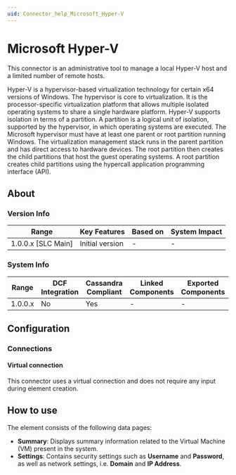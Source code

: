```yaml
---
uid: Connector_help_Microsoft_Hyper-V
---
```


# Microsoft Hyper-V

This connector is an administrative tool to manage a local Hyper-V host and a limited number of remote hosts.

Hyper-V is a hypervisor-based virtualization technology for certain x64 versions of Windows. The hypervisor is core to virtualization. It is the processor-specific virtualization platform that allows multiple isolated operating systems to share a single hardware platform. Hyper-V supports isolation in terms of a partition. A partition is a logical unit of isolation, supported by the hypervisor, in which operating systems are executed. The Microsoft hypervisor must have at least one parent or root partition running Windows.
The virtualization management stack runs in the parent partition and has direct access to hardware devices. The root partition then creates the child partitions that host the guest operating systems. A root partition creates child partitions using the hypercall application programming interface (API).

## About

### Version Info

| Range                | Key Features     | Based on     | System Impact     |
|----------------------|------------------|--------------|-------------------|
| 1.0.0.x \[SLC Main\] | Initial version  | \-           | \-                |

### System Info

| Range     | DCF Integration     | Cassandra Compliant     | Linked Components     | Exported Components     |
|-----------|---------------------|-------------------------|-----------------------|-------------------------|
| 1.0.0.x   | No                  | Yes                     | \-                    | \-                      |

## Configuration

### Connections

#### Virtual connection

This connector uses a virtual connection and does not require any input during element creation.

## How to use

The element consists of the following data pages:

- **Summary**: Displays summary information related to the Virtual Machine (VM) present in the system.
- **Settings**: Contains security settings such as **Username** and **Password**, as well as network settings, i.e. **Domain** and **IP Address**.
